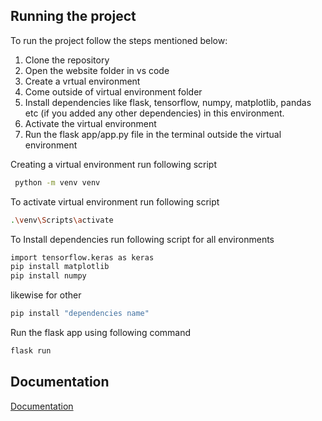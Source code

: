 ## Running the project

To run the project follow the steps mentioned below:
1. Clone the repository
2. Open the website folder in vs code
3. Create a vrtual environment
4. Come outside of virtual environment folder
5. Install dependencies like flask, tensorflow, numpy, matplotlib, pandas etc (if you added any other dependencies) in this environment.
6. Activate the virtual environment
7. Run the flask app/app.py file in the terminal outside the virtual environment



Creating a virtual environment run following script
```bash
 python -m venv venv
```

To activate virtual environment run following script
```bash
.\venv\Scripts\activate
```

To Install dependencies run following script for all environments
```bash
import tensorflow.keras as keras
pip install matplotlib
pip install numpy
```

likewise for other
```bash
pip install "dependencies name"
```

Run the flask app using following command
```bash
flask run
```


## Documentation

[Documentation](https://linktodocumentation)

